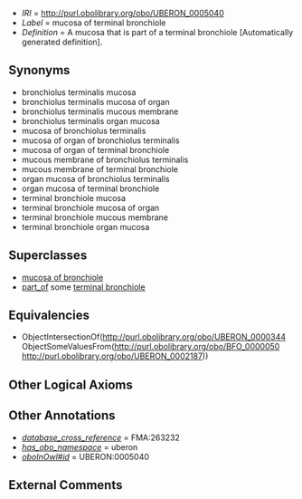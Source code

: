  * *IRI* = http://purl.obolibrary.org/obo/UBERON_0005040
 * *Label* = mucosa of terminal bronchiole
 * *Definition* = A mucosa that is part of a terminal bronchiole [Automatically generated definition].

## Synonyms

 * bronchiolus terminalis mucosa
 * bronchiolus terminalis mucosa of organ
 * bronchiolus terminalis mucous membrane
 * bronchiolus terminalis organ mucosa
 * mucosa of bronchiolus terminalis
 * mucosa of organ of bronchiolus terminalis
 * mucosa of organ of terminal bronchiole
 * mucous membrane of bronchiolus terminalis
 * mucous membrane of terminal bronchiole
 * organ mucosa of bronchiolus terminalis
 * organ mucosa of terminal bronchiole
 * terminal bronchiole mucosa
 * terminal bronchiole mucosa of organ
 * terminal bronchiole mucous membrane
 * terminal bronchiole organ mucosa

## Superclasses

 * [mucosa of bronchiole](../../UBERON/39/UBERON_0005039.md)
 * [part_of](../../BFO/50/BFO_0000050.md) some [terminal bronchiole](../../UBERON/87/UBERON_0002187.md)

## Equivalencies

 * ObjectIntersectionOf(<http://purl.obolibrary.org/obo/UBERON_0000344> ObjectSomeValuesFrom(<http://purl.obolibrary.org/obo/BFO_0000050> <http://purl.obolibrary.org/obo/UBERON_0002187>))

## Other Logical Axioms


## Other Annotations

 * *[database_cross_reference](../../ef/oboInOwl#hasDbXref.md)* = FMA:263232
 * *[has_obo_namespace](../../ce/oboInOwl#hasOBONamespace.md)* = uberon
 * *[oboInOwl#id](../../id/oboInOwl#id.md)* = UBERON:0005040

## External Comments

